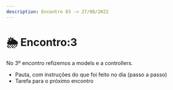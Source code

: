 ```yaml
---
description: Encontro 03 -> 27/08/2022
---
```


# 🌦 Encontro:3

No 3º encontro refizemos a models e a controllers.

* Pauta, com instruções do que foi feito no dia (passo a passo)
* Tarefa para o próximo encontro
